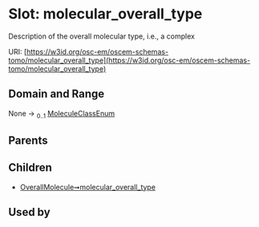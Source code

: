 
# Slot: molecular_overall_type

Description of the overall molecular type, i.e., a complex

URI: [https://w3id.org/osc-em/oscem-schemas-tomo/molecular_overall_type](https://w3id.org/osc-em/oscem-schemas-tomo/molecular_overall_type)


## Domain and Range

None &#8594;  <sub>0..1</sub> [MoleculeClassEnum](MoleculeClassEnum.md)

## Parents


## Children

 *  [OverallMolecule➞molecular_overall_type](OverallMolecule_molecular_overall_type.md)

## Used by

